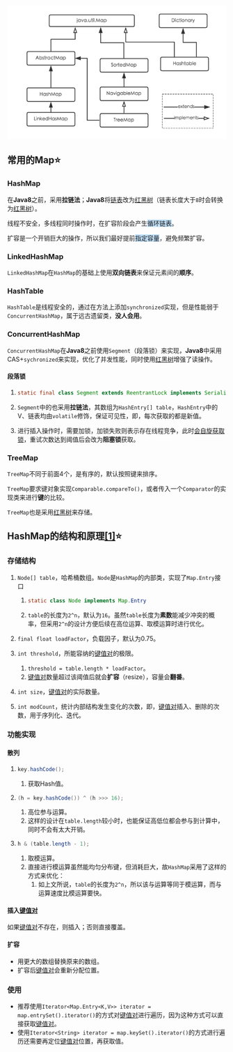 ![](../images/1/map.png)

## 常用的Map⭐

### HashMap

在**Java8**之前，采用**拉链法**；**Java8**将<u>链表</u>改为<u>红黑树</u>（链表长度大于`8`时会转换为<u>红黑树</u>）。

线程不安全，多线程同时操作时，在扩容阶段会产生<span style=background:#c2e2ff>循环链表</span>。

扩容是一个开销巨大的操作，所以我们最好提前<span style=background:#c2e2ff>指定容量</span>，避免频繁扩容。

### LinkedHashMap

`LinkedHashMap`在`HashMap`的基础上使用**双向链表**来保证元素间的**顺序**。

### HashTable

`HashTable`是线程安全的，通过在方法上添加`synchronized`实现，但是性能弱于`ConcurrentHashMap`，属于远古遗留类，**没人会用**。

### ConcurrentHashMap

`ConcurrentHashMap`在**Java8**之前使用`Segment`（段落锁）来实现，**Java8**中采用CAS+`sychronized`来实现，优化了并发性能，同时使用<u>红黑树</u>增强了读操作。

#### 段落锁

1. ```java
   static final class Segment extends ReentrantLock implements Serializable
   ```

2. `Segment`中的也采用**拉链法**，其数组为`HashEntry[] table`，`HashEntry`中的V、链表均由`volatile`修饰，保证可见性，即，每次获取的都是新值。

3. 进行插入操作时，需要加锁，加锁失败则表示存在线程竞争，此时[会自旋获取锁](https://crossoverjie.top/2018/07/23/java-senior/ConcurrentHashMap/)，重试次数达到阈值后会改为**阻塞锁**获取。

### TreeMap

`TreeMap`不同于前面4个，是有序的，默认按照键来排序。

`TreeMap`要求键对象实现`Comparable.compareTo()`，或者传入一个`Comparator`的实现类来进行**键**的比较。

`TreeMap`也是采用<u>红黑树</u>来存储。



## HashMap的结构和原理[[1]](https://tech.meituan.com/2016/06/24/java-hashmap.html)⭐

### 存储结构

1. `Node[] table`，哈希桶数组。`Node`是`HashMap`的内部类，实现了`Map.Entry`接口

   1. ```java
      static class Node implements Map.Entry
      ```

   2. `table`的长度为`2^n`，默认为`16`。虽然`table`长度为**素数**能减少冲突的概率，但采用`2^n`的设计方便后续在高位运算、取模运算时进行优化。

2. `final float loadFactor`，负载因子，默认为0.75。

3. `int threshold`，所能容纳的<u>键值对</u>的极限。

   1. `threshold = table.length * loadFactor`。
   2. <u>键值对</u>数量超过该阈值后就会**扩容**（resize），容量会**翻番**。

4. `int size`，<u>键值对</u>的实际数量。

5. `int modCount`，统计内部结构发生变化的次数，即，<u>键值对</u>插入、删除的次数，用于序列化、迭代。

### 功能实现

#### 散列

1. ```java
   key.hashCode();
   ```

   1. 获取Hash值。

2. ```java
   (h = key.hashCode()) ^ (h >>> 16);
   ```

   1. 高位参与运算。
   2. 这样的设计在`table.length`较小时，也能保证高低位都会参与到计算中，同时不会有太大开销。

3. ```java
   h & (table.length - 1);
   ```

   1. 取模运算。
   2. 直接进行模运算虽然能均匀分布键，但消耗巨大，故`HashMap`采用了这样的方式来优化：
      1. 如上文所说，`table`的长度为`2^n`，所以该与运算等同于模运算，而与运算速度比模运算要快。

#### 插入<u>键值对</u>

如果<u>键值对</u>不存在，则插入；否则直接覆盖。

#### 扩容

- 用更大的数组替换原来的数组。 	
- 扩容后<u>键值对</u>会重新分配位置。

### 使用

- 推荐使用`Iterator<Map.Entry<K,V>> iterator = map.entrySet().iterator()`的方式对<u>键值对</u>进行遍历，因为这种方式可以直接获取<u>键值对</u>。
- 使用`Iterator<String> iterator = map.keySet().iterator()`的方式进行遍历还需要再定位<u>键值对</u>位置，再获取值。

